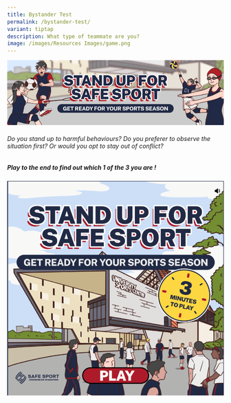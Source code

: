 ```yaml
---
title: Bystander Test
permalink: /bystander-test/
variant: tiptap
description: What type of teammate are you?
image: /images/Resources Images/game.png
---
```

![Banner to Stand up for Safe Sport](/images/Resources%20Images/banner.png)

###### Do you stand up to harmful behaviours? Do you preferer to observe the situation first? Or would you opt to stay out of conflict?

##### **Play to the end to find out which 1  of the 3 you are !**

![game](/images/Resources%20Images/game.png)